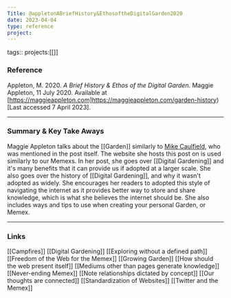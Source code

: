 ```yaml
---
Title: @appletonABriefHistory&EthosoftheDigitalGarden2020
date: 2023-04-04
type: reference
project:
---
```


tags::
projects:[[]]

### Reference 

Appleton, M. 2020. _A Brief History & Ethos of the Digital Garden_. Maggie Appleton, 11 July 2020. Available at [https://maggieappleton.com]https://maggieappleton.com/garden-history) [Last accessed 7 April 2023].

---

### Summary & Key Take Aways

Maggie Appleton talks about the [[Garden]] similarly to [Mike Caulfield]([[@mikecaulfieldGardenStreamTechnopastoral2015]]), who was mentioned in the post itself. The website she hosts this post on is used similarly to our Memexs. In her post, she goes over [[Digital Gardening]] and it's many benefits that it can provide us if adopted at a larger scale. She also goes over the history of [[Digital Gardening]], and why it wasn't adopted as widely. She encourages her readers to adopted this style of navigating the internet as it provides better way to store and share knowledge, which is what she believes the internet should be. She also includes ways and tips to use when creating your personal Garden, or Memex.

--- 

### Links

[[Campfires]]
[[Digital Gardening]]
[[Exploring without a defined path]]
[[Freedom of the Web for the Memex]]
[[Growing Garden]]
[[How should the web present itself]]
[[Mediums other than pages generate knowledge]]
[[Never-ending Memex]]
[[Note relationships dictated by concept]]
[[Our thoughts are connected]]
[[Standardization of Websites]]
[[Twitter and the Memex]]
